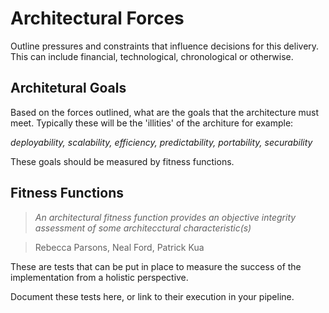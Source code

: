 # Architectural Forces
Outline pressures and constraints that influence decisions for this delivery. This can include financial, technological, chronological or otherwise.

## Architetural Goals
Based on the forces outlined, what are the goals that the architecture must  meet. Typically these will be the 'illities' of the architure for example:

_deployability, scalability, efficiency, predictability, portability, securability_

These goals should be measured by fitness functions.

## Fitness Functions
> _An architectural fitness function provides an objective integrity assessment of some architecctural characteristic(s)_

> Rebecca Parsons, Neal Ford, Patrick Kua

These are tests that can be put in place to measure the success of the implementation from a holistic perspective.

Document these tests here, or link to their execution in your pipeline.
